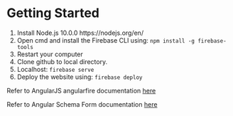 <h1>Getting Started</h1>
<ol>
  <li>Install Node.js 10.0.0 https://nodejs.org/en/</li>
  <li>Open cmd and install the Firebase CLI using: <code>npm install -g firebase-tools</code></li>
  <li>Restart your computer</li>
  <li>Clone github to local directory.</li>
  <li>Localhost: <code>firebase serve</code></li>
  <li>Deploy the website using: <code>firebase deploy</code></li>
</ol>
<p>Refer to AngularJS angularfire documentation <a href="https://github.com/firebase/angularfire/blob/master/docs/quickstart.md">here</a></p>
<p>Refer to Angular Schema Form documentation <a href="https://github.com/json-schema-form/angular-schema-form/blob/development/docs/index.md">here</a></p>
